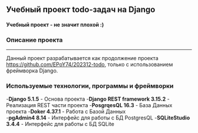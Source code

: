 ## Учебный проект todo-задач на Django
#### Учебный проект - не значит плохой :)

### Описание проекта 
---

Данный проект разрабатывается как продолжение проекта https://github.com/EPoY74/202312-todo, только с использованием фреймворка Django. 

### Используемые технологии, программы и фреймворки

-**Django 5.1.5** - Основа проекта
-**Django REST framework 3.15.2** - Реализация REST части проекта
-**PosgrqesQL 16.3** - База Данных проекта
-**Doker 4.37.1** - Работа с Базой Данных    
-**pgAdmin4 8.14** - Интерфейс для работы с БД PostgresQL
-**SQLiteStudio 3.4.4** - Интерфейс для работы с БД SQLite